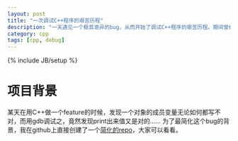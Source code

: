 ```yaml
---
layout: post
title: "一次调试C++程序的艰苦历程"
description: "一天遇见一个极其诡异的bug，从而开始了调试C++程序的艰苦历程。期间曾经翻遍了汇编，甚至用了模板调试，才最终定位bug。"
category: cpp
tags: [cpp, debug]
---
```

{% include JB/setup %}

# 项目背景

某天在用C++做一个feature的时候，发现一个对象的成员变量无论如何都写不对，而用gdb调试之，竟然发现print出来值又是对的……
为了最简化这个bug的背景，我在github上直接创建了一个[简化的repo](https://github.com/airekans/cpp-debug-01)，大家可以看看。
